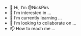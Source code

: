 - 👋 Hi, I’m @NickPirs
- 👀 I’m interested in ...
- 🌱 I’m currently learning ...
- 💞️ I’m looking to collaborate on ...
- 📫 How to reach me ...

<!---
NickPirs/NickPirs is a ✨ special ✨ repository because its `README.md` (this file) appears on your GitHub profile.
You can click the Preview link to take a look at your changes.
--->
